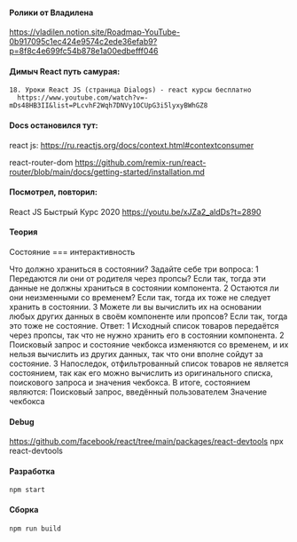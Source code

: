 #### Ролики от Владилена
  https://vladilen.notion.site/Roadmap-YouTube-0b917095c1ec424e9574c2ede36efab9?p=8f8c4e699fc54b878e1a00edbefff046



#### Димыч React путь самурая:  
    18. Уроки React JS (страница Dialogs) - react курсы бесплатно
      https://www.youtube.com/watch?v=-mDs48HB3II&list=PLcvhF2Wqh7DNVy1OCUpG3i5lyxyBWhGZ8

#### Docs остановился тут:
  react js: 
    https://ru.reactjs.org/docs/context.html#contextconsumer

  react-router-dom
    https://github.com/remix-run/react-router/blob/main/docs/getting-started/installation.md



#### Посмотрел, повторил:
  React JS Быстрый Курс 2020
    https://youtu.be/xJZa2_aldDs?t=2890


  
#### Теория
  Состояние === интерактивность

  Что должно храниться в состоянии? Задайте себе три вопроса:
    1 Передаются ли они от родителя через пропсы? Если так, тогда эти данные не должны храниться в состоянии компонента.
    2 Остаются ли они неизменными со временем? Если так, тогда их тоже не следует хранить в состоянии.
    3 Можете ли вы вычислить их на основании любых других данных в своём компоненте или пропсов? Если так, тогда это тоже не состояние.
      Ответ:
        1 Исходный список товаров передаётся через пропсы, так что не нужно хранить его в состоянии компонента. 
        2 Поисковый запрос и состояние чекбокса изменяются со временем, и их нельзя вычислить из других данных, так что они вполне сойдут за состояние. 
        3 Напоследок, отфильтрованный список товаров не является состоянием, так как его можно вычислить из оригинального списка, поискового запроса и значения чекбокса.
          В итоге, состоянием являются:
            Поисковый запрос, введённый пользователем
            Значение чекбокса
  
#### Debug 
  https://github.com/facebook/react/tree/main/packages/react-devtools
  npx react-devtools

#### Разработка
  ```
  npm start
  ```
#### Сборка
  ```
  npm run build
  ```

